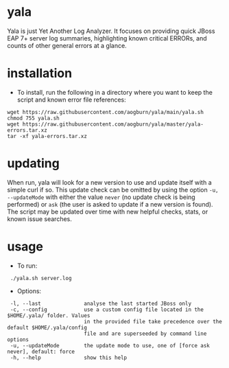 # yala
Yala is just Yet Another Log Analyzer.  It focuses on providing quick JBoss EAP 7+ server log summaries, highlighting known critical ERRORs, and counts of other general errors at a glance.

# installation
* To install, run the following in a directory where you want to keep the script and known error file references:
```
wget https://raw.githubusercontent.com/aogburn/yala/main/yala.sh
chmod 755 yala.sh
wget https://raw.githubusercontent.com/aogburn/yala/master/yala-errors.tar.xz
tar -xf yala-errors.tar.xz
```

# updating 

When run, yala will look for a new version to use and update itself with a simple curl if so. This update check can be omitted by using the option `-u, --updateMode` with either the value `never` (no update check is being performed) or `ask` (the user is asked to update if a new version is found). The script may be updated over time with new helpful checks, stats, or known issue searches.

# usage

* To run:
```
 ./yala.sh server.log
```
* Options:
```
 -l, --last              analyse the last started JBoss only
 -c, --config            use a custom config file located in the $HOME/.yala/ folder. Values
                         in the provided file take precedence over the default $HOME/.yala/config
                         file and are superseeded by command line options
 -u, --updateMode        the update mode to use, one of [force ask never], default: force
 -h, --help              show this help
```
